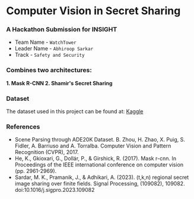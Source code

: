 # Computer Vision in Secret Sharing
### A Hackathon Submission for **INSIGHT**

- Team Name -  `WatchTower`
- Leader Name - `Abhiroop Sarkar`
- Track - `Safety and Security`

### Combines two architectures:
**1. Mask R-CNN
2. Shamir's Secret Sharing**

### Dataset
The dataset used in this project can be found at: [Kaggle](https://www.kaggle.com/datasets/andrewmvd/car-plate-detection)

### References
- Scene Parsing through ADE20K Dataset. B. Zhou, H. Zhao, X. Puig, S. Fidler, A. Barriuso and A. Torralba. Computer Vision and Pattern Recognition (CVPR), 2017.
- He, K., Gkioxari, G., Dollár, P., & Girshick, R. (2017). Mask r-cnn. In Proceedings of the IEEE international conference on computer vision (pp. 2961-2969).
- Sardar, M. K., Pramanik, J., & Adhikari, A. (2023). (t,k,n) regional secret image sharing over finite fields. Signal Processing, (109082), 109082. doi:10.1016/j.sigpro.2023.109082

